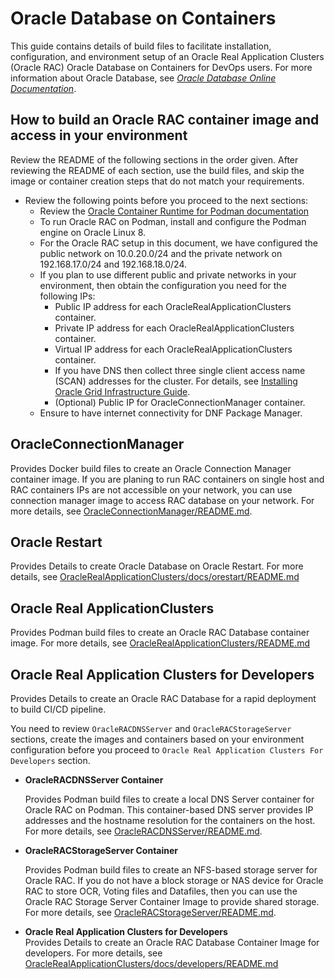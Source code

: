 # Oracle Database on Containers

This guide contains details of build files to facilitate installation, configuration, and environment setup of an Oracle Real Application Clusters (Oracle RAC) Oracle Database on Containers for DevOps users. For more information about Oracle Database, see [_Oracle Database Online Documentation_](https://docs.oracle.com/en/database/oracle/oracle-database/index.html).

## How to build an Oracle RAC container image and access in your environment

Review the README of the following sections in the order given. After reviewing the README of each section, use the build files, and skip the image or container creation steps that do not match your requirements. 

* Review the following points before you proceed to the next sections:
  * Review the [Oracle Container Runtime for Podman documentation](https://docs.oracle.com/en/learn/run-containers-podman/index.html#introduction)
  * To run Oracle RAC on Podman, install and configure the Podman engine on Oracle Linux 8.
  * For the Oracle RAC setup in this document, we have configured the public network on 10.0.20.0/24 and the private network on 192.168.17.0/24 and 192.168.18.0/24.
  * If you plan to use different public and private networks in your environment, then obtain the configuration you need for the following IPs:
    * Public IP address for each OracleRealApplicationClusters container.
    * Private IP address for each OracleRealApplicationClusters container.
    * Virtual IP address for each OracleRealApplicationClusters container.
    * If you have DNS then collect three single client access name (SCAN) addresses for the cluster. For details, see [Installing Oracle Grid Infrastructure Guide](https://docs.oracle.com/en/database/oracle/oracle-database/21/cwlin/index.html). 
    * (Optional) Public IP for OracleConnectionManager container.
  * Ensure to have internet connectivity for DNF Package Manager.

## OracleConnectionManager

Provides Docker build files to create an Oracle Connection Manager container image. If you are planing to run RAC containers on single host and RAC containers IPs are not accessible on your network, you can use connection manager image to access RAC database on your network. For more details, see [OracleConnectionManager/README.md](./OracleConnectionManager/README.md).

## Oracle Restart
Provides Details to create Oracle Database on Oracle Restart. For more details, see [OracleRealApplicationClusters/docs/orestart/README.md](./OracleRealApplicationClusters/docs/orestart/README.md)

## Oracle Real ApplicationClusters

Provides Podman build files to create an Oracle RAC Database container image. For more details, see [OracleRealApplicationClusters/README.md](./OracleRealApplicationClusters/README.md)


## Oracle Real Application Clusters for Developers

Provides Details to create an Oracle RAC Database for a rapid deployment to build CI/CD pipeline.

You need to review `OracleRACDNSServer` and `OracleRACStorageServer` sections, create the images and containers based on your environment configuration before you proceed to `Oracle Real Application Clusters For Developers` section.

* **OracleRACDNSServer Container**

  Provides Podman build files to create a local DNS Server container for Oracle RAC on Podman. This container-based DNS server provides IP addresses and the hostname resolution for the containers on the host. For more details, see [OracleRACDNSServer/README.md](./OracleDNSServer/README.md).

* **OracleRACStorageServer Container**

  Provides Podman build files to create an NFS-based storage server for Oracle RAC. If you do not have a block storage or NAS device for Oracle RAC to store OCR, Voting files and Datafiles, then you can use the Oracle RAC Storage Server Container Image to provide shared storage. For more details, see [OracleRACStorageServer/README.md](./OracleRACStorageServer/README.md).

* **Oracle Real Application Clusters for Developers**  
  Provides Details to create an Oracle RAC Database Container Image for developers. For more details, see [OracleRealApplicationClusters/docs/developers/README.md](./OracleRealApplicationClusters/docs/developers/README.md)